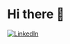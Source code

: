 
# Hi there 👋

<div align="left">
  <a href="https://www.linkedin.com/in/anderson-braz/">
    <img
      src="https://img.shields.io/static/v1?logo=linkedin&style=flat-square&color=0072b1&label=LinkedIn&message=%E2%98%86"
      alt="LinkedIn"
    />
  </a>
